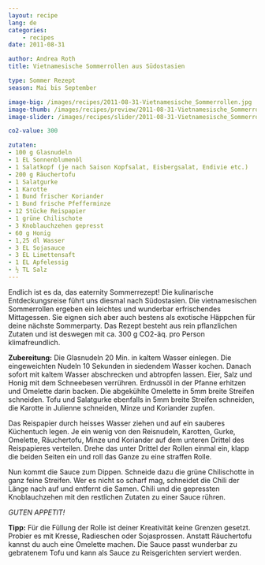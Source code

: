 ```yaml
---
layout: recipe
lang: de
categories:
    - recipes
date: 2011-08-31

author: Andrea Roth
title: Vietnamesische Sommerrollen aus Südostasien

type: Sommer Rezept
season: Mai bis September

image-big: /images/recipes/2011-08-31-Vietnamesische_Sommerrollen.jpg
image-thumb: /images/recipes/preview/2011-08-31-Vietnamesische_Sommerrollen.jpg
image-slider: /images/recipes/slider/2011-08-31-Vietnamesische_Sommerrollen.jpg

co2-value: 300

zutaten:
- 100 g Glasnudeln
- 1 EL Sonnenblumenöl
- 1 Salatkopf (je nach Saison Kopfsalat, Eisbergsalat, Endivie etc.)
- 200 g Räuchertofu
- 1 Salatgurke
- 1 Karotte
- 1 Bund frischer Koriander
- 1 Bund frische Pfefferminze
- 12 Stücke Reispapier
- 1 grüne Chilischote
- 3 Knoblauchzehen gepresst
- 60 g Honig
- 1,25 dl Wasser
- 3 EL Sojasauce
- 3 EL Limettensaft
- 1 EL Apfelessig
- ½ TL Salz
---
```


Endlich ist es da, das eaternity Sommerrezept! Die kulinarische Entdeckungsreise führt uns diesmal nach Südostasien. Die vietnamesischen Sommerrollen ergeben ein leichtes und wunderbar erfrischendes Mittagessen. Sie eignen sich aber auch bestens als exotische Häppchen für deine nächste Sommerparty. Das Rezept besteht aus rein pflanzlichen Zutaten und ist deswegen mit ca. 300 g CO2-äq. pro Person klimafreundlich. 


**Zubereitung:** Die Glasnudeln 20 Min. in kaltem Wasser einlegen. Die eingeweichten Nudeln 10 Sekunden in siedendem Wasser kochen. Danach sofort mit kaltem Wasser abschrecken und abtropfen lassen. Eier, Salz und Honig mit dem Schneebesen verrühren. Erdnussöl in der Pfanne erhitzen und Omelette darin backen. Die abgekühlte Omelette in 5mm breite Streifen schneiden. Tofu und Salatgurke ebenfalls in 5mm breite Streifen schneiden, die Karotte in Julienne schneiden, Minze und Koriander zupfen.

Das Reispapier durch heisses Wasser ziehen und auf ein sauberes Küchentuch legen. Je ein wenig von den Reisnudeln, Karotten, Gurke, Omelette, Räuchertofu, Minze und Koriander auf dem unteren Drittel des Reispapieres verteilen. Drehe das unter Drittel der Rollen einmal ein, klapp die beiden Seiten ein und roll das Ganze zu eine straffen Rolle.

Nun kommt die Sauce zum Dippen. Schneide dazu die grüne Chilischotte in ganz feine Streifen. Wer es nicht so scharf mag, schneidet die Chili der Länge nach auf und entfernt die Samen. Chili und die gepressten Knoblauchzehen mit den restlichen Zutaten zu einer Sauce rühren.

*GUTEN APPETIT!*

**Tipp:** Für die Füllung der Rolle ist deiner Kreativität keine Grenzen gesetzt. Probier es mit Kresse, Radieschen oder Sojasprossen. Anstatt Räuchertofu kannst du auch eine Omelette machen. Die Sauce passt wunderbar zu gebratenem Tofu und kann als Sauce zu Reisgerichten serviert werden.
